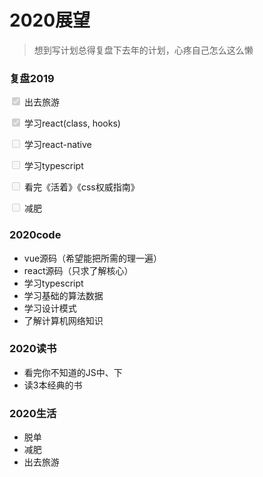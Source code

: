 # 2020展望
 > 想到写计划总得复盘下去年的计划，心疼自己怎么这么懒

### 复盘2019

 <input type="checkbox" checked disabled> 出去旅游

<input type="checkbox" checked disabled> 学习react(class, hooks)

 <input type="checkbox" disabled> 学习react-native

 <input type="checkbox" disabled> 学习typescript

 <input type="checkbox" disabled> 看完《活着》《css权威指南》

 <input type="checkbox" disabled> 减肥

### 2020code
- vue源码（希望能把所需的理一遍）
- react源码（只求了解核心）
- 学习typescript
- 学习基础的算法数据
- 学习设计模式
- 了解计算机网络知识

### 2020读书
- 看完你不知道的JS中、下
- 读3本经典的书

### 2020生活
- 脱单
- 减肥
- 出去旅游
